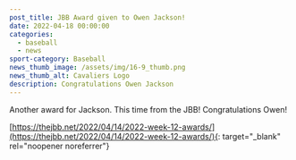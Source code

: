 ```yaml
---
post_title: JBB Award given to Owen Jackson!
date: 2022-04-18 00:00:00
categories:
  - baseball
  - news
sport-category: Baseball
news_thumb_image: /assets/img/16-9_thumb.png
news_thumb_alt: Cavaliers Logo
description: Congratulations Owen Jackson
---
```

Another award for Jackson. This time from the JBB\! Congratulations Owen\!

[https://thejbb.net/2022/04/14/2022-week-12-awards/](https://thejbb.net/2022/04/14/2022-week-12-awards/){: target="_blank" rel="noopener noreferrer"}

&nbsp;
